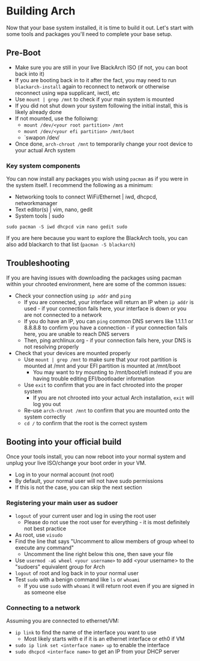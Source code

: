 Building Arch
============

Now that your base system installed, it is time to build it out. Let's start with some tools and packages you'll need to complete your base setup.

## Pre-Boot

- Make sure you are still in your live BlackArch ISO (if not, you can boot back into it)
- If you are booting back in to it after the fact, you may need to run `blackarch-install` again to reconnect to network or otherwise reconnect using wpa supplicant, iwctl, etc
- Use `mount | grep /mnt` to check if your main system is mounted
- If you did not shut down your system following the initial install, this is likely already done
- If not mounted, use the folloiwng:
    - `mount /dev/<your root partition> /mnt`
    - `mount /dev/<your efi partition> /mnt/boot`
    - `swapon /dev/<your swap partition>
- Once done, `arch-chroot /mnt` to temporarily change your root device to your actual Arch system

### Key system components

You can now install any packages you wish using `pacman` as if you were in the system itself. I recommend the following as a minimum:

- Networking tools to connect WiFi/Ethernet | iwd, dhcpcd, networkmanager
- Text editor(s) | vim, nano, gedit
- System tools | sudo

`sudo pacman -S iwd dhcpcd vim nano gedit sudo`

If you are here because you want to explore the BlackArch tools, you can also add blackarch to that list (`pacman -S blackarch`)

## Troubleshooting

If you are having issues with downloading the packages using pacman within your chrooted environment, here are some of the common issues:

- Check your connection using `ip addr` and `ping`
    - If you are connected, your interface will return an IP when `ip addr` is used - if your connection fails here, your interface is down or you are not connected to a network
    - If you do have an IP, you can `ping` common DNS servers like 1.1.1.1 or 8.8.8.8 to confirm you have a connection - if your connection fails here, you are unable to reach DNS servers
    - Then, ping archlinux.org - if your connection fails here, your DNS is not resolving properly
- Check that your devices are mounted properly
    - Use `mount | grep /mnt` to make sure that your root partition is mounted at /mnt and your EFI partition is mounted at /mnt/boot
        - You may want to try mounting to /mnt/boot/efi instead if you are having trouble editing EFI/bootloader information
    - Use `exit` to confirm that you are in fact chrooted into the proper system
        - If you are not chrooted into your actual Arch installation, `exit` will log you out
    - Re-use `arch-chroot /mnt` to confirm that you are mounted onto the system correctly
    - `cd /` to confirm that the root is the correct system

## Booting into your official build

Once your tools install, you can now reboot into your normal system and unplug your live ISO/change your boot order in your VM.

- Log in to your normal account (not root)
- By default, your normal user will not have sudo permissions
- If this is not the case, you can skip the next section

### Registering your main user as sudoer

- `logout` of your current user and log in using the root user
    - Please do not use the root user for everything - it is most definitely not best practice
- As root, use `visudo`
- Find the line that says "Uncomment to allow members of group wheel to execute any command"
    - Uncomment the line right below this one, then save your file
- Use `usermod -aG wheel <your username>` to add \<your username> to the "sudoers" equivalent group for Arch
- `logout` of root and log back in to your normal user
- Test `sudo` with a benign command like `ls` or `whoami`
    - If you use `sudo` with `whoami` it will return root even if you are signed in as someone else

### Connecting to a network

Assuming you are connected to ethernet/VM:

- `ip link` to find the name of the interface you want to use
    - Most likely starts with e if it is an ethernet interface or eth0 if VM
- `sudo ip link set <interface name> up` to enable the interface
- `sudo dhcpcd <interface name>` to get an IP from your DHCP server